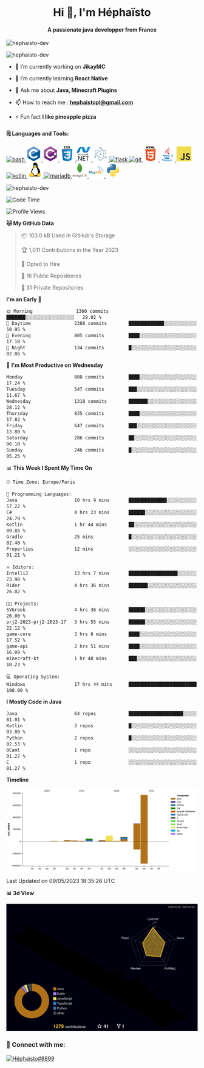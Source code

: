 <h1 align="center">Hi 👋, I'm Héphaïsto</h1>
<h4 align="center">A passionate java developper from France</h4>

<p align="left"> <img src="https://komarev.com/ghpvc/?username=hephaisto-dev&label=Profile%20views&color=0e75b6&style=flat" alt="hephaisto-dev" /> </p>

<img src="https://github-profile-trophy.vercel.app/?username=hephaisto-dev&no-bg=true&theme=algolia&no-frame=true&row=1" alt="hephaisto-dev" />

- 🔭 I’m currently working on **JikayMC**

- 🌱 I’m currently learning **React Native**

- 💬 Ask me about **Java, Minecraft Plugins**

- 📫 How to reach me : **hephaistopl@gmail.com**

- ⚡ Fun fact **I like pineapple pizza**

<h4 align="left">🗒️ Languages and Tools:</h4>
<p align="left"> <a href="https://www.gnu.org/software/bash/" target="_blank" rel="noreferrer"> <img src="https://www.vectorlogo.zone/logos/gnu_bash/gnu_bash-icon.svg" alt="bash" width="40" height="40"/> </a> <a href="https://www.cprogramming.com/" target="_blank" rel="noreferrer"> <img src="https://raw.githubusercontent.com/devicons/devicon/master/icons/c/c-original.svg" alt="c" width="40" height="40"/> </a> <a href="https://www.w3schools.com/cs/" target="_blank" rel="noreferrer"> <img src="https://raw.githubusercontent.com/devicons/devicon/master/icons/csharp/csharp-original.svg" alt="csharp" width="40" height="40"/> </a> <a href="https://www.w3schools.com/css/" target="_blank" rel="noreferrer"> <img src="https://raw.githubusercontent.com/devicons/devicon/master/icons/css3/css3-original-wordmark.svg" alt="css3" width="40" height="40"/> </a> <a href="https://dotnet.microsoft.com/" target="_blank" rel="noreferrer"> <img src="https://raw.githubusercontent.com/devicons/devicon/master/icons/dot-net/dot-net-original-wordmark.svg" alt="dotnet" width="40" height="40"/> </a> <a href="https://www.electronjs.org" target="_blank" rel="noreferrer"> <img src="https://raw.githubusercontent.com/devicons/devicon/master/icons/electron/electron-original.svg" alt="electron" width="40" height="40"/> </a> <a href="https://flask.palletsprojects.com/" target="_blank" rel="noreferrer"> <img src="https://www.vectorlogo.zone/logos/pocoo_flask/pocoo_flask-icon.svg" alt="flask" width="40" height="40"/> </a> <a href="https://git-scm.com/" target="_blank" rel="noreferrer"> <img src="https://www.vectorlogo.zone/logos/git-scm/git-scm-icon.svg" alt="git" width="40" height="40"/> </a> <a href="https://www.w3.org/html/" target="_blank" rel="noreferrer"> <img src="https://raw.githubusercontent.com/devicons/devicon/master/icons/html5/html5-original-wordmark.svg" alt="html5" width="40" height="40"/> </a> <a href="https://www.java.com" target="_blank" rel="noreferrer"> <img src="https://raw.githubusercontent.com/devicons/devicon/master/icons/java/java-original.svg" alt="java" width="40" height="40"/> </a> <a href="https://developer.mozilla.org/en-US/docs/Web/JavaScript" target="_blank" rel="noreferrer"> <img src="https://raw.githubusercontent.com/devicons/devicon/master/icons/javascript/javascript-original.svg" alt="javascript" width="40" height="40"/> </a> <a href="https://kotlinlang.org" target="_blank" rel="noreferrer"> <img src="https://www.vectorlogo.zone/logos/kotlinlang/kotlinlang-icon.svg" alt="kotlin" width="40" height="40"/> </a> <a href="https://www.linux.org/" target="_blank" rel="noreferrer"> <img src="https://raw.githubusercontent.com/devicons/devicon/master/icons/linux/linux-original.svg" alt="linux" width="40" height="40"/> </a> <a href="https://mariadb.org/" target="_blank" rel="noreferrer"> <img src="https://www.vectorlogo.zone/logos/mariadb/mariadb-icon.svg" alt="mariadb" width="40" height="40"/> </a> <a href="https://www.mongodb.com/" target="_blank" rel="noreferrer"> <img src="https://raw.githubusercontent.com/devicons/devicon/master/icons/mongodb/mongodb-original-wordmark.svg" alt="mongodb" width="40" height="40"/> </a> <a href="https://www.mysql.com/" target="_blank" rel="noreferrer"> <img src="https://raw.githubusercontent.com/devicons/devicon/master/icons/mysql/mysql-original-wordmark.svg" alt="mysql" width="40" height="40"/> </a> <a href="https://www.python.org" target="_blank" rel="noreferrer"> <img src="https://raw.githubusercontent.com/devicons/devicon/master/icons/python/python-original.svg" alt="python" width="40" height="40"/> </a> </p>


<p><img align="center" src="https://github-readme-streak-stats.herokuapp.com/?user=hephaisto-dev&theme=transparent" alt="hephaisto-dev" /></p>

<!--START_SECTION:waka-->
![Code Time](http://img.shields.io/badge/Code%20Time-142%20hrs%2027%20mins-blue)

![Profile Views](http://img.shields.io/badge/Profile%20Views-12-blue)

**🐱 My GitHub Data** 

> 📦 103.0 kB Used in GitHub's Storage 
 > 
> 🏆 1,011 Contributions in the Year 2023
 > 
> 💼 Opted to Hire
 > 
> 📜 16 Public Repositories 
 > 
> 🔑 31 Private Repositories 
 > 
**I'm an Early 🐤** 

```text
🌞 Morning                1360 commits        ███████░░░░░░░░░░░░░░░░░░   29.02 % 
🌆 Daytime                2388 commits        █████████████░░░░░░░░░░░░   50.95 % 
🌃 Evening                805 commits         ████░░░░░░░░░░░░░░░░░░░░░   17.18 % 
🌙 Night                  134 commits         █░░░░░░░░░░░░░░░░░░░░░░░░   02.86 % 
```
📅 **I'm Most Productive on Wednesday** 

```text
Monday                   808 commits         ████░░░░░░░░░░░░░░░░░░░░░   17.24 % 
Tuesday                  547 commits         ███░░░░░░░░░░░░░░░░░░░░░░   11.67 % 
Wednesday                1318 commits        ███████░░░░░░░░░░░░░░░░░░   28.12 % 
Thursday                 835 commits         ████░░░░░░░░░░░░░░░░░░░░░   17.82 % 
Friday                   647 commits         ███░░░░░░░░░░░░░░░░░░░░░░   13.80 % 
Saturday                 286 commits         ██░░░░░░░░░░░░░░░░░░░░░░░   06.10 % 
Sunday                   246 commits         █░░░░░░░░░░░░░░░░░░░░░░░░   05.25 % 
```


📊 **This Week I Spent My Time On** 

```text
🕑︎ Time Zone: Europe/Paris

💬 Programming Languages: 
Java                     10 hrs 9 mins       ██████████████░░░░░░░░░░░   57.22 % 
C#                       4 hrs 23 mins       ██████░░░░░░░░░░░░░░░░░░░   24.79 % 
Kotlin                   1 hr 44 mins        ██░░░░░░░░░░░░░░░░░░░░░░░   09.85 % 
Gradle                   25 mins             █░░░░░░░░░░░░░░░░░░░░░░░░   02.40 % 
Properties               12 mins             ░░░░░░░░░░░░░░░░░░░░░░░░░   01.21 % 

🔥 Editors: 
IntelliJ                 13 hrs 7 mins       ██████████████████░░░░░░░   73.98 % 
Rider                    4 hrs 36 mins       ███████░░░░░░░░░░░░░░░░░░   26.02 % 

🐱‍💻 Projects: 
SVGreek                  4 hrs 36 mins       ██████░░░░░░░░░░░░░░░░░░░   26.00 % 
prj2-2023-prj2-2023-17   3 hrs 55 mins       ██████░░░░░░░░░░░░░░░░░░░   22.12 % 
game-core                3 hrs 6 mins        ████░░░░░░░░░░░░░░░░░░░░░   17.52 % 
game-api                 2 hrs 51 mins       ████░░░░░░░░░░░░░░░░░░░░░   16.09 % 
minecraft-kt             1 hr 48 mins        ███░░░░░░░░░░░░░░░░░░░░░░   10.23 % 

💻 Operating System: 
Windows                  17 hrs 44 mins      █████████████████████████   100.00 % 
```

**I Mostly Code in Java** 

```text
Java                     64 repos            ████████████████████░░░░░   81.01 % 
Kotlin                   3 repos             █░░░░░░░░░░░░░░░░░░░░░░░░   03.80 % 
Python                   2 repos             █░░░░░░░░░░░░░░░░░░░░░░░░   02.53 % 
OCaml                    1 repo              ░░░░░░░░░░░░░░░░░░░░░░░░░   01.27 % 
C                        1 repo              ░░░░░░░░░░░░░░░░░░░░░░░░░   01.27 % 
```



**Timeline**

![Lines of Code chart](https://raw.githubusercontent.com/Hephaisto-dev/Hephaisto-dev/main/assets/bar_graph.png)


 Last Updated on 09/05/2023 18:35:26 UTC
<!--END_SECTION:waka-->
**📊 3d View**

![3d chart](https://github.com/Hephaisto-dev/Hephaisto-dev/blob/main/profile-3d-contrib/profile-night-rainbow.svg)

<h3 align="left">🤝 Connect with me:</h3>
<p align="left">
<a href="https://discord.gg/Héphaïsto#8899" target="blank"><img align="center" src="https://raw.githubusercontent.com/rahuldkjain/github-profile-readme-generator/master/src/images/icons/Social/discord.svg" alt="Héphaïsto#8899" height="30" width="40" /></a>
</p>
